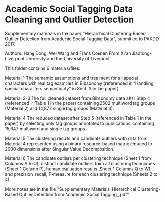 # Academic Social Tagging Data Cleaning and Outlier Detection

Supplementary materials in the paper "Hierarchical Clustering-Based Outlier Detection
from Academic Social Tagging Data", submitted to PAKDD 2017.

Authors: Hang Dong, Wei Wang and Frans Coenen
From Xi'an Jiaotong-Liverpool University and the University of Liverpool.

This folder contains 6 materials/files: 

Material 1 The semantic assumptions and treatment for all special characters with real tag examples in Bibsonomy (referenced in “Handling special characters semantically” in Sect. 3 in the paper).

Material 2-3 The full cleaned dataset from Bibsonomy data after Step 4 (referenced in Table 1 in the paper) containing 2502 multiword tag groups (Material 2) and 14,877 single tag groups (Material 3).

Material 4 The reduced dataset after Step 5 (referenced in Table 1 in the paper) by selecting only tag groups annotated to publications, containing 15,647 multiword and single tag groups.

Material 5 The clustering results and candidate outliers with data from Material 4 represented using a binary resource-based matrix reduced to 2000 dimensions after Singular Value Decomposition.

Material 6 The candidate outliers per clustering technique (Sheet 1 from Columns A to O), distinct candidate outliers from all clustering techniques (Sheet 1 Column P), human evaluation results (Sheet 1 Columns Q to W); and precision, recall, F-measure for each clustering technique (Sheets 2 to 4). 

More notes are in the file "Supplementary Materials_Hierarchical Clustering-Based Outlier Detection from Academic Social Tagging_.pdf"
